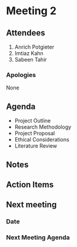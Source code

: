 # Meeting 2

## Attendees

1. Anrich Potgieter
2. Imtiaz Kahn
3. Sabeen Tahir

### Apologies

None

## Agenda

- Project Outline
- Research Methodology
- Project Proposal
- Ethical Considerations
- Literature Review

## Notes

## Action Items

## Next meeting

### Date

### Next Meeting Agenda
